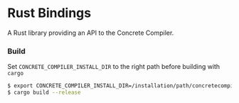 # Rust Bindings

A Rust library providing an API to the Concrete Compiler.

### Build

Set `CONCRETE_COMPILER_INSTALL_DIR` to the right path before building with `cargo`

```bash
$ export CONCRETE_COMPILER_INSTALL_DIR=/installation/path/concretecompiler/
$ cargo build --release
```
